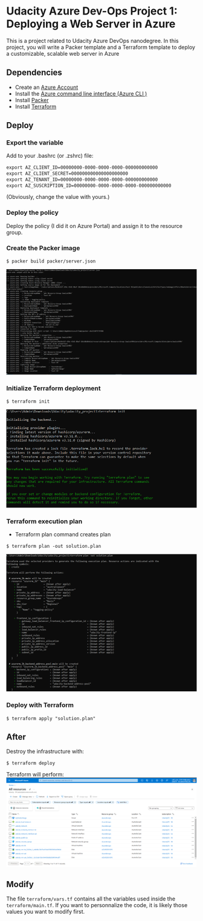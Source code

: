 # Udacity Azure Dev-Ops Project 1: Deploying a Web Server in Azure

This is a project related to Udacity Azure DevOps nanodegree.
In this project, you will write a Packer template and a Terraform template to deploy a customizable, scalable web server in Azure

## Dependencies

- Create an [Azure Account](https://portal.azure.com) 
- Install the [Azure command line interface (Azure CLI )](https://docs.microsoft.com/en-us/cli/azure/install-azure-cli?view=azure-cli-latest)
- Install [Packer](https://www.packer.io/downloads)
- Install [Terraform](https://www.terraform.io/downloads.html)

## Deploy

### Export the variable

Add to your .bashrc (or .zshrc) file:

```
export AZ_CLIENT_ID=00000000-0000-0000-0000-000000000000
export AZ_CLIENT_SECRET=000000000000000000000
export AZ_TENANT_ID=00000000-0000-0000-0000-000000000000
export AZ_SUSCRIPTION_ID=00000000-0000-0000-0000-000000000000
```

(Obviously, change the value with yours.)

### Deploy the policy

Deploy the policy (I did it on Azure Portal) and assign it to the resource group.

### Create the Packer image

```
$ packer build packer/server.json
```
![Parker_image_build](./Image/packer_build.png)
### Initialize Terraform deployment

```
$ terraform init
```
![terrform_init](./Image/tarraform_init.png)
### Terraform execution plan
- Terraform plan command creates plan
```
$ terraform plan -out solution.plan
```
![terrform_plan_out](./Image/terraform_plan_out.png)
### Deploy with Terraform

```
$ terraform apply "solution.plan"
```

## After

Destroy the infrastructure with:

```
$ terraform deploy
```
Terraform will perform:
![terraform out put](./Image/output.png)

## Modify

The file `terraform/vars.tf` contains all the variables used inside the `terraform/main.tf`. If you want to personnalize the code, it is likely those values you want to modify first.
